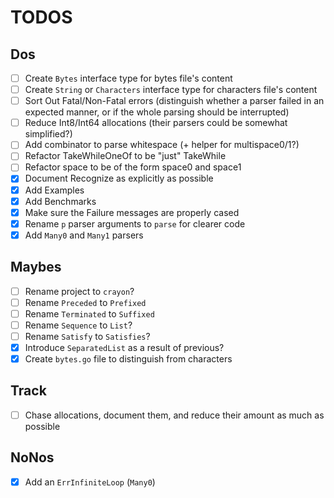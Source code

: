 # TODOS

## Dos

- [ ] Create `Bytes` interface type for bytes file's content
- [ ] Create `String` or `Characters` interface type for characters file's content
- [ ] Sort Out Fatal/Non-Fatal errors (distinguish whether a parser failed in an expected manner, or if the whole parsing should be interrupted)
- [ ] Reduce Int8/Int64 allocations (their parsers could be somewhat simplified?)
- [ ] Add combinator to parse whitespace (+ helper for multispace0/1?)
- [ ] Refactor TakeWhileOneOf to be "just" TakeWhile
- [ ] Refactor space to be of the form space0 and space1
- [X] Document Recognize as explicitly as possible
- [X] Add Examples
- [x] Add Benchmarks
- [x] Make sure the Failure messages are properly cased
- [x] Rename `p` parser arguments to `parse` for clearer code
- [x] Add `Many0` and `Many1` parsers

## Maybes

- [ ] Rename project to `crayon`?
- [ ] Rename `Preceded` to `Prefixed`
- [ ] Rename `Terminated` to `Suffixed`
- [ ] Rename `Sequence` to `List`?
- [ ] Rename `Satisfy` to `Satisfies`?
- [X] Introduce `SeparatedList` as a result of previous?
- [X] Create `bytes.go` file to distinguish from characters

## Track

- [ ] Chase allocations, document them, and reduce their amount as much as possible

## NoNos
- [X] Add an `ErrInfiniteLoop` (`Many0`)